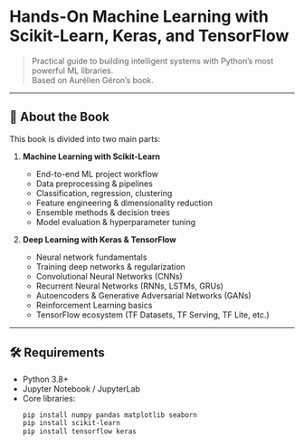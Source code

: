 # Hands-On Machine Learning with Scikit-Learn, Keras, and TensorFlow

> Practical guide to building intelligent systems with Python’s most powerful ML libraries.  
> Based on Aurélien Géron’s book.

---

## 📖 About the Book

This book is divided into two main parts:

1. **Machine Learning with Scikit-Learn**
   - End-to-end ML project workflow
   - Data preprocessing & pipelines
   - Classification, regression, clustering
   - Feature engineering & dimensionality reduction
   - Ensemble methods & decision trees
   - Model evaluation & hyperparameter tuning

2. **Deep Learning with Keras & TensorFlow**
   - Neural network fundamentals
   - Training deep networks & regularization
   - Convolutional Neural Networks (CNNs)
   - Recurrent Neural Networks (RNNs, LSTMs, GRUs)
   - Autoencoders & Generative Adversarial Networks (GANs)
   - Reinforcement Learning basics
   - TensorFlow ecosystem (TF Datasets, TF Serving, TF Lite, etc.)

---

## 🛠️ Requirements

- Python 3.8+
- Jupyter Notebook / JupyterLab
- Core libraries:
  ```bash
  pip install numpy pandas matplotlib seaborn
  pip install scikit-learn
  pip install tensorflow keras


